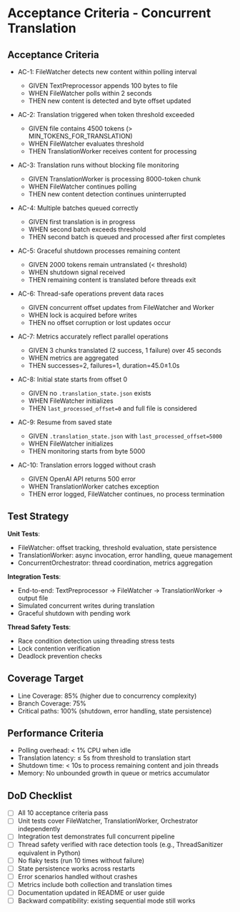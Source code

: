 # Acceptance Criteria - Concurrent Translation

## Acceptance Criteria

- AC-1: FileWatcher detects new content within polling interval
  - GIVEN TextPreprocessor appends 100 bytes to file
  - WHEN FileWatcher polls within 2 seconds
  - THEN new content is detected and byte offset updated

- AC-2: Translation triggered when token threshold exceeded
  - GIVEN file contains 4500 tokens (> MIN_TOKENS_FOR_TRANSLATION)
  - WHEN FileWatcher evaluates threshold
  - THEN TranslationWorker receives content for processing

- AC-3: Translation runs without blocking file monitoring
  - GIVEN TranslationWorker is processing 8000-token chunk
  - WHEN FileWatcher continues polling
  - THEN new content detection continues uninterrupted

- AC-4: Multiple batches queued correctly
  - GIVEN first translation is in progress
  - WHEN second batch exceeds threshold
  - THEN second batch is queued and processed after first completes

- AC-5: Graceful shutdown processes remaining content
  - GIVEN 2000 tokens remain untranslated (< threshold)
  - WHEN shutdown signal received
  - THEN remaining content is translated before threads exit

- AC-6: Thread-safe operations prevent data races
  - GIVEN concurrent offset updates from FileWatcher and Worker
  - WHEN lock is acquired before writes
  - THEN no offset corruption or lost updates occur

- AC-7: Metrics accurately reflect parallel operations
  - GIVEN 3 chunks translated (2 success, 1 failure) over 45 seconds
  - WHEN metrics are aggregated
  - THEN successes=2, failures=1, duration=45.0±1.0s

- AC-8: Initial state starts from offset 0
  - GIVEN no `.translation_state.json` exists
  - WHEN FileWatcher initializes
  - THEN `last_processed_offset=0` and full file is considered

- AC-9: Resume from saved state
  - GIVEN `.translation_state.json` with `last_processed_offset=5000`
  - WHEN FileWatcher initializes
  - THEN monitoring starts from byte 5000

- AC-10: Translation errors logged without crash
  - GIVEN OpenAI API returns 500 error
  - WHEN TranslationWorker catches exception
  - THEN error logged, FileWatcher continues, no process termination

## Test Strategy

**Unit Tests**:
- FileWatcher: offset tracking, threshold evaluation, state persistence
- TranslationWorker: async invocation, error handling, queue management
- ConcurrentOrchestrator: thread coordination, metrics aggregation

**Integration Tests**:
- End-to-end: TextPreprocessor → FileWatcher → TranslationWorker → output file
- Simulated concurrent writes during translation
- Graceful shutdown with pending work

**Thread Safety Tests**:
- Race condition detection using threading stress tests
- Lock contention verification
- Deadlock prevention checks

## Coverage Target

- Line Coverage: 85% (higher due to concurrency complexity)
- Branch Coverage: 75%
- Critical paths: 100% (shutdown, error handling, state persistence)

## Performance Criteria

- Polling overhead: < 1% CPU when idle
- Translation latency: ≤ 5s from threshold to translation start
- Shutdown time: < 10s to process remaining content and join threads
- Memory: No unbounded growth in queue or metrics accumulator

## DoD Checklist

- [ ] All 10 acceptance criteria pass
- [ ] Unit tests cover FileWatcher, TranslationWorker, Orchestrator independently
- [ ] Integration test demonstrates full concurrent pipeline
- [ ] Thread safety verified with race detection tools (e.g., ThreadSanitizer equivalent in Python)
- [ ] No flaky tests (run 10 times without failure)
- [ ] State persistence works across restarts
- [ ] Error scenarios handled without crashes
- [ ] Metrics include both collection and translation times
- [ ] Documentation updated in README or user guide
- [ ] Backward compatibility: existing sequential mode still works
